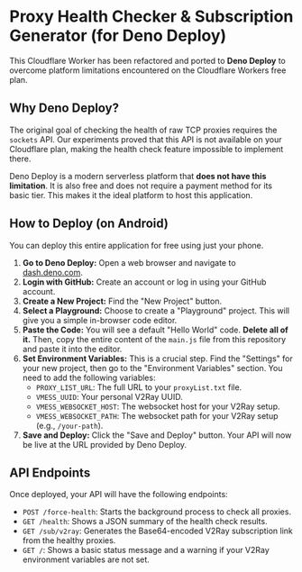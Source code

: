 # Proxy Health Checker & Subscription Generator (for Deno Deploy)

This Cloudflare Worker has been refactored and ported to **Deno Deploy** to overcome platform limitations encountered on the Cloudflare Workers free plan.

## Why Deno Deploy?

The original goal of checking the health of raw TCP proxies requires the `sockets` API. Our experiments proved that this API is not available on your Cloudflare plan, making the health check feature impossible to implement there.

Deno Deploy is a modern serverless platform that **does not have this limitation**. It is also free and does not require a payment method for its basic tier. This makes it the ideal platform to host this application.

## How to Deploy (on Android)

You can deploy this entire application for free using just your phone.

1.  **Go to Deno Deploy:** Open a web browser and navigate to [dash.deno.com](https://dash.deno.com).
2.  **Login with GitHub:** Create an account or log in using your GitHub account.
3.  **Create a New Project:** Find the "New Project" button.
4.  **Select a Playground:** Choose to create a "Playground" project. This will give you a simple in-browser code editor.
5.  **Paste the Code:** You will see a default "Hello World" code. **Delete all of it.** Then, copy the entire content of the `main.js` file from this repository and paste it into the editor.
6.  **Set Environment Variables:** This is a crucial step. Find the "Settings" for your new project, then go to the "Environment Variables" section. You need to add the following variables:
    *   `PROXY_LIST_URL`: The full URL to your `proxyList.txt` file.
    *   `VMESS_UUID`: Your personal V2Ray UUID.
    *   `VMESS_WEBSOCKET_HOST`: The websocket host for your V2Ray setup.
    *   `VMESS_WEBSOCKET_PATH`: The websocket path for your V2Ray setup (e.g., `/your-path`).
7.  **Save and Deploy:** Click the "Save and Deploy" button. Your API will now be live at the URL provided by Deno Deploy.

## API Endpoints

Once deployed, your API will have the following endpoints:

*   `POST /force-health`: Starts the background process to check all proxies.
*   `GET /health`: Shows a JSON summary of the health check results.
*   `GET /sub/v2ray`: Generates the Base64-encoded V2Ray subscription link from the healthy proxies.
*   `GET /`: Shows a basic status message and a warning if your V2Ray environment variables are not set.
